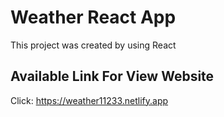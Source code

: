 # Weather React App

This project was created by using React

## Available Link For View Website

Click: https://weather11233.netlify.app
